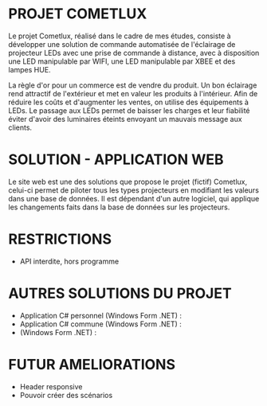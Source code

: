 # PROJET COMETLUX
Le projet Cometlux, réalisé dans le cadre de mes études, consiste à développer une solution de commande automatisée de l'éclairage de projecteur LEDs avec une prise de commande à distance, avec à disposition une LED manipulable par WIFI, une LED manipulable par XBEE et des lampes HUE.

La règle d'or pour un commerce est de vendre du produit. Un bon éclairage rend attractif de l'extérieur et met en valeur les produits à l'intérieur. Afin de réduire les coûts et d'augmenter les ventes, on utilise des équipements à LEDs. Le passage aux LEDs permet de baisser les charges et leur fiabilité éviter d'avoir des luminaires éteints envoyant un mauvais message aux clients.

# SOLUTION - APPLICATION WEB 
Le site web est une des solutions que propose le projet (fictif) Cometlux, celui-ci permet de piloter tous les types projecteurs en modifiant les valeurs dans une base de données. Il est dépendant d'un autre logiciel, qui applique les changements faits dans la base de données sur les projecteurs.

# RESTRICTIONS
- API interdite, hors programme

# AUTRES SOLUTIONS DU PROJET
- Application C# personnel (Windows Form .NET) : 
- Application C# commune (Windows Form .NET) : 
-  (Windows Form .NET) : 

# FUTUR AMELIORATIONS
- Header responsive
- Pouvoir créer des scénarios
